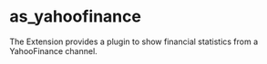 # as_yahoofinance
The Extension provides a plugin to show financial statistics from a YahooFinance channel.
